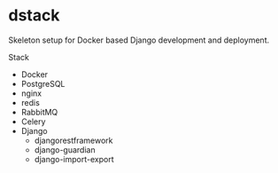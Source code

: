 # dstack
Skeleton setup for Docker based Django development and deployment.

Stack
- Docker
- PostgreSQL
- nginx
- redis
- RabbitMQ
- Celery
- Django
    - djangorestframework
    - django-guardian
    - django-import-export
